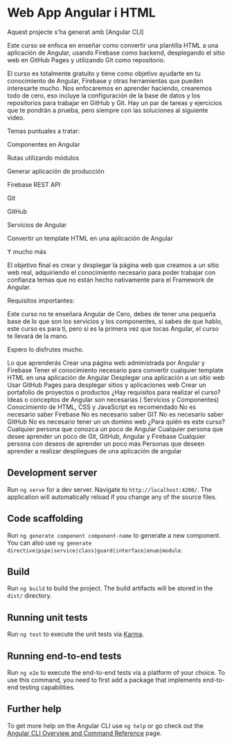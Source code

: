 # Web App Angular i HTML

Aquest projecte s'ha generat amb [Angular CLI]

Este curso se enfoca en enseñar como convertir una plantilla HTML a una aplicación de Angular, usando Firebase como backend, desplegando el sitio web en GitHub Pages y utilizando Git como repositorio.

El curso es totalmente gratuito y tiene como objetivo ayudarte en tu conocimiento de Angular, Firebase y otras herramientas que pueden interesarte mucho. Nos enfocaremos en aprender haciendo, crearemos todo de cero, eso incluye la configuración de la base de datos y los repositorios para trabajar en GitHub y Git. Hay un par de tareas y ejercicios que te pondrán a prueba, pero siempre con las soluciones al siguiente video.

Temas puntuales a tratar:

Componentes en Angular

Rutas utilizando módulos

Generar aplicación de producción

Firebase REST API

Git

GitHub

Servicios de Angular

Convertir un template HTML en una aplicación de Angular

Y mucho más

El objetivo final es crear y desplegar la página web que creamos a un sitio web real, adquiriendo el conocimiento necesario para poder trabajar con confianza temas que no están hecho nativamente para el Framework de Angular.

 Requisitos importantes:

Este curso no te enseñara Angular de Cero, debes de tener una pequeña base de lo que son los servicios y los componentes, si sabes de que hablo, este curso es para ti, pero si es la primera vez que tocas Angular, el curso te llevará de la mano.

Espero lo disfrutes mucho.

Lo que aprenderás
Crear una página web administrada por Angular y Firebase
Tener el conocimiento necesario para convertir cualquier template HTML en una aplicación de Angular
Desplegar una aplicación a un sitio web
Usar GitHub Pages para desplegar sitios y aplicaciones web
Crear un portafolio de proyectos o productos
¿Hay requisitos para realizar el curso?
Ideas o conceptos de Angular son necesarias ( Servicios y Componentes)
Conocimiento de HTML, CSS y JavaScript es recomendado
No es necesario saber Firebase
No es necesario saber GIT
No es necesario saber GitHub
No es necesario tener un un domino web
¿Para quién es este curso?
Cualquier persona que conozca un poco de Angular
Cualquier persona que desee aprender un poco de Git, GitHub, Angular y Firebase
Cualquier persona con deseos de aprender un poco más
Personas que deseen aprender a realizar despliegues de una aplicación de angular

## Development server

Run `ng serve` for a dev server. Navigate to `http://localhost:4200/`. The application will automatically reload if you change any of the source files.

## Code scaffolding

Run `ng generate component component-name` to generate a new component. You can also use `ng generate directive|pipe|service|class|guard|interface|enum|module`.

## Build

Run `ng build` to build the project. The build artifacts will be stored in the `dist/` directory.

## Running unit tests

Run `ng test` to execute the unit tests via [Karma](https://karma-runner.github.io).

## Running end-to-end tests

Run `ng e2e` to execute the end-to-end tests via a platform of your choice. To use this command, you need to first add a package that implements end-to-end testing capabilities.

## Further help

To get more help on the Angular CLI use `ng help` or go check out the [Angular CLI Overview and Command Reference](https://angular.io/cli) page.
